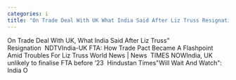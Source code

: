 ```yaml
---
categories: i
title: "On Trade Deal With UK What India Said After Liz Truss Resignation  NDTV"
---
```

On Trade Deal With UK, What India Said After Liz Truss" Resignation&nbsp;&nbsp;NDTVIndia-UK FTA: How Trade Pact Became A Flashpoint Amid Troubles For Liz Truss World News | News&nbsp;&nbsp;TIMES NOWIndia, UK unlikely to finalise FTA before ’23&nbsp;&nbsp;Hindustan Times"Will Wait And Watch": India O